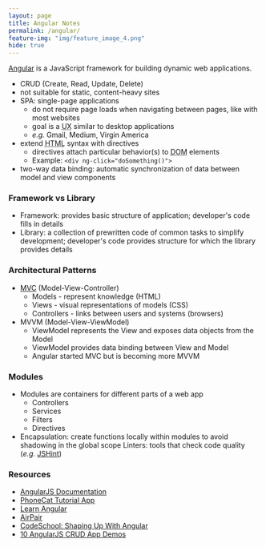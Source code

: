 ```yaml
---
layout: page
title: Angular Notes
permalink: /angular/
feature-img: "img/feature_image_4.png"
hide: true
---
```


<a href="https://angularjs.org/" target="_blank">Angular</a> is a JavaScript framework for building dynamic web applications.
* CRUD (Create, Read, Update, Delete)
* not suitable for static, content-heavy sites
* SPA: single-page applications
    * do not require page loads when navigating between pages, like with most websites
    * goal is a <abbr title="User Experience">UX</abbr> similar to desktop applications
    * <em>e.g.</em> Gmail, Medium, Virgin America
* extend <abbr title="Hyper Text Markup Language">HTML</abbr> syntax with directives
    * directives attach particular behavior(s) to <abbr title="Document Object Model">DOM</abbr> elements
    * Example: `<div ng-click="doSomething()">`
* two-way data binding: automatic synchronization of data between model and view components

### Framework vs Library
* Framework: provides basic structure of application; developer's code fills in details
* Library: a collection of prewritten code of common tasks to simplify development; developer's code provides structure for which the library provides details

### Architectural Patterns
* <a href="https://blog.codinghorror.com/understanding-model-view-controller/" target="_blank">MVC</a> (Model-View-Controller)
    * Models - represent knowledge (HTML)
    * Views - visual representations of models (CSS)
    * Controllers - links between users and systems (browsers)
* MVVM (Model-View-ViewModel)
    * ViewModel represents the View and exposes data objects from the Model
    * ViewModel provides data binding between View and Model
    * Angular started MVC but is becoming more MVVM

### Modules
* Modules are containers for different parts of a web app
    * Controllers
    * Services
    * Filters
    * Directives
* Encapsulation: create functions locally within modules to avoid shadowing in the global scope
    Linters: tools that check code quality (<em>e.g.</em> <a href="http://jshint.com/docs/options/#shadow" target="_blank">JSHint</a>)

### Resources
* <a href="https://code.angularjs.org/1.4.7/docs/guide" target="_blank">AngularJS Documentation</a>
* <a href="https://docs.angularjs.org/tutorial" target="_blank">PhoneCat Tutorial App</a>
* <a href="http://www.learn-angular.org/" target="_blank">Learn Angular</a>
* <a href="https://www.airpair.com/angularjs/posts" target="_blank">AirPair</a>
* <a href="http://campus.codeschool.com/courses/shaping-up-with-angular-js/level/1/section/1/video/1" target="_blank">CodeSchool: Shaping Up With Angular</a>
* <a href="http://www.angularjs4u.com/demos/10-angularjs-crud-app-demos/" target="_blank">10 AngularJS CRUD App Demos</a>